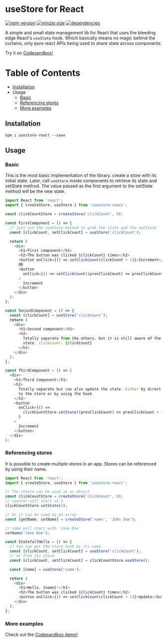 # useStore for React

[![npm version](https://badge.fury.io/js/usestore-react.svg)](https://badge.fury.io/js/usestore-react)
[![minzip size](https://badgen.net/bundlephobia/minzip/usestore-react)](https://bundlephobia.com/result?p=usestore-react)
[![dependencies](https://badgen.net/bundlephobia/dependency-count/usestore-react)](https://badgen.net/bundlephobia/dependency-count/usestore-react)

A simple and small state management lib for React that uses the bleeding edge React's `useState` hook.
Which basically means no magic behind the curtains, only pure react APIs being used to share state across components.

Try it on [Codesandbox!](https://codesandbox.io/s/usestore-react-demo-efw6z)

# Table of Contents

- [Installation](#installation)
- Usage
  - [Basic](#usage_basic)
  - [Referencing stores](#usage_name)
  - [More examples](https://codesandbox.io/s/usestore-react-demo-efw6z)

## <a name="installation">Installation</a>

`npm i usestore-react --save`

## <a name="usage">Usage</a>

### <a name="usage_basic">Basic</a>

This is the most basic implementation of the library. create a store with its initial state.
Later, call `useStore` inside components to retrieve its state and setState method.
The value passed as the first argument to the setState method will be the new state.

```ts
import React from 'react';
import { createStore, useStore } from 'usestore-react';

const clickCountStore = createStore('clickCount', 0);

const FirstComponent = () => {
  // just use the useStore method to grab the state and the setState
  const [clickCount, setClickCount] = useStore('clickCount');

  return (
    <div>
      <h1>First component</h1>
      <h2>The button was clicked {clickCount} times</h2>
      <button onClick={() => setClickCount(clickCount + 1)}>Increment</button>
      OR
      <button
        onClick={() => setClickCount((prevClickCount) => prevClickCount + 1)}
      >
        Increment
      </button>
    </div>
  );
};

const SecondComponent = () => {
  const [clickCount] = useStore('clickCount');
  return (
    <div>
      <h1>Second component</h1>
      <h2>
        Totally separate from the others, but it is still aware of the same
        state. clickCount: {clickCount}
      </h2>
    </div>
  );
};

const ThirdComponent = () => (
  <div>
    <h1>Third Component</h1>
    <h2>
      Totally separate but can also update the state. Either by direct reference
      to the store or by using the hook
    </h2>
    <button
      onClick={() =>
        clickCountStore.setState((prevClickCount) => prevClickCount + 1)
      }
    >
      Increment
    </button>
  </div>
);
```

### <a name="usage_name">Referencing stores</a>

It is possible to create multiple stores in an app.
Stores can be referenced by using their name.

```ts
import React from 'react';
import { createStore, useStore } from 'usestore-react';

// The return can be used as an object
const clickCountStore = createStore('clickCount', 0);
// counter will start at 2
clickCountStore.setState(2);

// Or it can be used as an array
const [getName, setName] = createStore('name', 'John Doe');

// name will start with 'Jane Doe'
setName('Jane Doe');

const StatefullHello = () => {
  // You can get the store hook by its name
  const [clickCount, setClickCount] = useStore('clickCount');
  // or from its store
  const [clickCount, setClickCount] = clickCountStore.useStore();

  const [name] = useStore('name');

  return (
    <div>
      <h1>Hello, {name}!</h1>
      <h2>The button was clicked {clickCount} times</h2>
      <button onClick={() => setClickCount(clickCount + 1)}>Update</button>
    </div>
  );
};
```

### More examples

Check out the [Codesandbox demo!](https://codesandbox.io/s/usestore-react-demo-efw6z)
